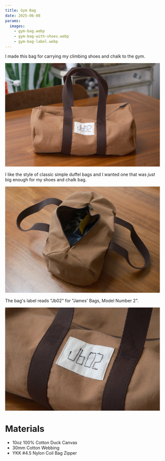 ```yaml
---
title: Gym Bag
date: 2025-06-08
params:
  images:
    - gym-bag.webp
    - gym-bag-with-shoes.webp
    - gym-bag-label.webp
---
```


I made this bag for carrying my climbing shoes and chalk to the gym.

![The bag on a table](gym-bag.webp)

I like the style of classic simple duffel bags and I wanted one that was _just_
big enough for my shoes and chalk bag.

![The bag unzipped with shoes in it](gym-bag-with-shoes.webp)

The bag's label reads "Jb02" for "James' Bags, Model Number 2".

![The bag's label, Jb02](gym-bag-label.webp)

# Materials

- 10oz 100% Cotton Duck Canvas
- 30mm Cotton Webbing
- YKK #4.5 Nylon Coil Bag Zipper
